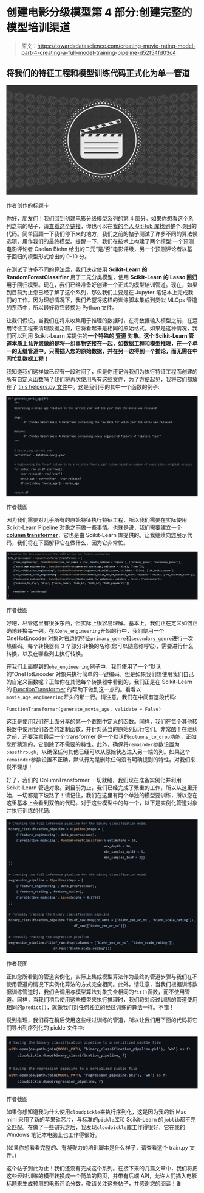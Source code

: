 # 创建电影分级模型第 4 部分:创建完整的模型培训渠道

> 原文：<https://towardsdatascience.com/creating-movie-rating-model-part-4-creating-a-full-model-training-pipeline-d52f54fd03c4>

## 将我们的特征工程和模型训练代码正式化为单一管道

![](img/455d69d6e6db38dcc3844b68e562de58.png)

作者创作的标题卡

你好，朋友们！我们回到创建电影分级模型系列的第 4 部分。如果你想看这个系列之前的帖子，请[查看这个链接](https://medium.com/tag/dkhundley-movie-model/archive)，你也可以在[我的个人 GitHub 库](https://github.com/dkhundley/movie-ratings-model)找到整个项目的代码。简单回顾一下我们停下来的地方，我们之前的帖子测试了许多不同的算法候选项，用作我们的最终模型。提醒一下，我们在技术上构建了两个模型:一个预测电影评论者 Caelan Biehn 给出的二元“是/否”电影评级，另一个预测评论者以基于回归的模型形式给出的 0-10 分。

在测试了许多不同的算法后，我们决定使用 **Scikit-Learn 的 RandomForestClassifier** 用于二元分类模型，使用 **Scikit-Learn 的** **Lasso 回归**用于回归模型。现在，我们已经准备好创建一个正式的模型培训管道。现在，如果到目前为止您已经了解了这个系列，那么我们主要是在 Jupyter 笔记本上完成我们的工作。因为理想情况下，我们希望将这样的训练脚本集成到类似 MLOps 管道的东西中，所以最好将它转换为 Python 文件。

让我们假设，当我们在将来收集用于推理的数据时，在将数据输入模型之前，在运用特征工程来清理数据之前，它将看起来是相同的原始格式。如果是这种情况，我们可以利用 Scikit-Learn 库提供的**一个特殊的** [**管道**](https://scikit-learn.org/stable/modules/generated/sklearn.pipeline.Pipeline.html) **对象。这个 Scikit-Learn 管道本质上允许您做的是将一组事物链接在一起，如数据工程和模型推理，在一个单一的无缝管道中。只需插入您的原始数据，并在另一边得到一个推论，而无需在中间忙乱数据工程！**

我知道我们这样做已经有一段时间了，但是你还记得我们为执行特征工程而创建的所有自定义函数吗？我们将再次使用所有这些文件，为了方便起见，我将它们都放在了 [this helpers.py 文件](https://github.com/dkhundley/movie-ratings-model/blob/main/container/model-training/helpers.py)中。这是我们写的其中一个函数的例子:

![](img/c3c58d4f5b4525d3c5054ef9d5df72f7.png)

作者截图

因为我们需要对几乎所有的原始特征执行特征工程，所以我们需要在实际使用 Scikit-Learn Pipeline 对象之前做一些事情。也就是说，我们需要建立一个[**column transformer**](https://scikit-learn.org/stable/modules/generated/sklearn.compose.ColumnTransformer.html)，它也是由 Scikit-Learn 库提供的。让我继续向您展示代码，我们将在下面解释它在做什么，因为它非常忙。

![](img/4da4c381fce321d3d2c9daf846598ab5.png)

作者截图

好吧，尽管这里有很多东西，但实际上很容易理解。基本上，我们正在定义如何正确地转换每一列。在以`ohe_engineering`开始的行中，我们使用一个 OneHotEncoder 对象对右边的特征`primary_genre`和`secondary_genre`进行一次热编码。每个转换器有 3 个部分:转换的名称(您可以随意称呼它)，需要进行什么转换，以及在哪些列上执行转换。

在我们上面提到的`ohe_engineering`例子中，我们使用了一个“默认的”OneHotEncoder 对象来执行简单的一键编码。但是如果我们想使用我们自己的自定义函数呢？正如你在其他每个转换器中看到的，我们正是在 Scikit-Learn 的 [FunctionTransformer](https://scikit-learn.org/stable/modules/generated/sklearn.preprocessing.FunctionTransformer.html) 的帮助下做到这一点的。看看以`movie_age_engineering`开头的那一行。请注意，我们在中间有这段代码:

```
FunctionTransformer(generate_movie_age, validate = False)
```

这正是使用我们在上面分享的第一个截图中定义的函数。同样，我们在每个其他转换器中使用我们各自的定制函数，并针对适当的原始列运行它们。非常酷！在继续之前，还要注意最后一个 transformer 是一个默认的`columns_to_drop`功能，正如您所猜测的，它删除了不需要的特性。此外，确保将`remainder`参数设置为`passthrough`，以确保任何其他已经可以从原始状态进入另一端的列。如果这个`remainder`参数设置不正确，默认行为是删除任何没有明确提到的特性。对我们来说不理想！

好了，我们的 ColumnTransformer 一切就绪，我们现在准备实例化并利用 Scikit-Learn 管道对象。到目前为止，我们已经完成了繁重的工作，所以从这里开始，一切都是下坡路了！请记住，我们在这里有两个单独的模型要训练，所以您在这里基本上会看到双倍的代码。对于这些模型中的每一个，以下是实例化管道对象并执行训练的代码:

![](img/6726dfdfaa4e2db8a89085898227e43c.png)

作者截图

正如您所看到的管道实例化，实际上集成模型算法作为最终的管道步骤与我们在不使用管道的情况下实例化算法的方式完全相同。此外，请注意，当我们根据训练数据训练管道时，我们会调用与模型算法对象完全相同的`fit()`函数，而不使用管道。同样，当我们稍后使用这些模型来执行推理时，我们将对经过训练的管道使用相同的`predict()`，就像我们对任何独立的经过训练的算法一样。不错！

说到推理，我们将在稍后使用这些经过训练的管道，所以让我们用下面的代码将它们导出到序列化的 pickle 文件中:

![](img/5049c50debdcd896b139d475f1cd10a7.png)

作者截图

如果你想知道我为什么使用`cloudpickle`来执行序列化，这是因为我的新 Mac mini 采用了新的苹果硅芯片，与标准的`pickle`库和 Scikit-Learn 的`joblib`都不完全匹配。在做了一些研究之后，我发现`cloudpickle`库工作得很好，它在我的 Windows 笔记本电脑上也工作得很好。

(如果你想看看完整的、有凝聚力的培训脚本是什么样子，请查看这个 train.py 文件。)

这个帖子到此为止！我们还没有完成这个系列。在接下来的几篇文章中，我们将把这些经过训练的模型转换成一个简单的网页，并带有后端 API，允许人们插入电影标题来生成预测的电影评论分数。敬请关注这些帖子，并感谢您的阅读！🎬